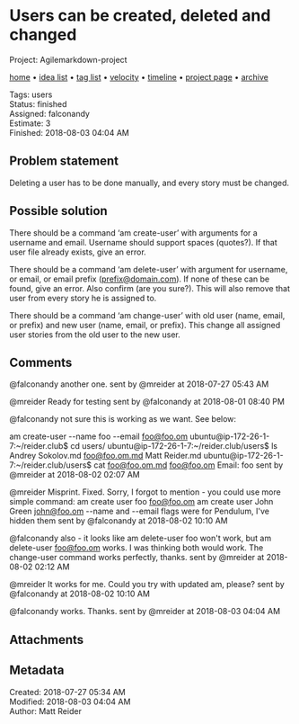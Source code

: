 # Users can be created, deleted and changed

Project: Agilemarkdown-project

[home](../index.md) • [idea list](../ideas.md) • [tag list](../tags.md) • [velocity](../velocity.md) • [timeline](../timeline.md) • [project page](../agilemarkdown-project.md) • [archive](archive.md)

Tags: users  
Status: finished  
Assigned: falconandy  
Estimate: 3  
Finished: 2018-08-03 04:04 AM  

## Problem statement

Deleting a user has to be done manually, and every story must be changed.

## Possible solution

There should be a command ‘am create-user’ with arguments for a username and email. Username should support spaces (quotes?). If that user file already exists, give an error.

There should be a command ‘am delete-user’ with argument for username, or email, or email prefix (prefix@domain.com). If none of these can be found, give an error. Also confirm (are you sure?). This will also remove that user from every story he is assigned to.

There should be a command ‘am change-user’ with old user (name, email, or prefix) and new user (name, email, or prefix). This change all assigned user stories from the old user to the new user.

## Comments

@falconandy another one.
sent by @mreider at 2018-07-27 05:43 AM

@mreider Ready for testing
sent by @falconandy at 2018-08-01 08:40 PM

@falconandy not sure this is working as we want. See below:

am create-user --name foo --email foo@foo.om
ubuntu@ip-172-26-1-7:~/reider.club$ cd users/
ubuntu@ip-172-26-1-7:~/reider.club/users$ ls
Andrey Sokolov.md  foo@foo.om.md  Matt Reider.md
ubuntu@ip-172-26-1-7:~/reider.club/users$ cat foo@foo.om.md
foo@foo.om
Email: foo
sent by @mreider at 2018-08-02 02:07 AM

@mreider Misprint. Fixed.
Sorry, I forgot to mention - you could use more simple command:
am create user foo foo@foo.om
am create user John Green john@foo.om
--name and --email flags were for Pendulum, I've hidden them
sent by @falconandy at 2018-08-02 10:10 AM

@falconandy also - it looks like am delete-user foo won't work, but am delete-user foo@foo.om works. I was thinking both would work. The change-user command works perfectly, thanks.
sent by @mreider at 2018-08-02 02:12 AM

@mreider It works for me. Could you try with updated am, please? 
sent by @falconandy at 2018-08-02 10:10 AM

@falconandy works. Thanks.
sent by @mreider at 2018-08-03 04:04 AM

## Attachments

## Metadata

Created: 2018-07-27 05:34 AM  
Modified: 2018-08-03 04:04 AM  
Author: Matt Reider  
